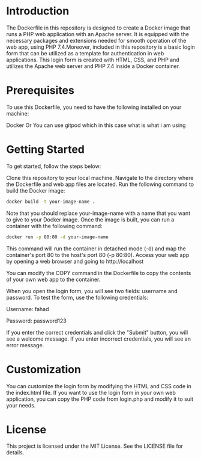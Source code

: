 # Introduction

The Dockerfile in this repository is designed to create a Docker image that runs a PHP web application with an Apache server. It is equipped with the necessary packages and extensions needed for smooth operation of the web app, using PHP 7.4.Moreover, included in this repository is a basic login form that can be utilized as a template for authentication in web applications. This login form is created with HTML, CSS, and PHP and utilizes the Apache web server and PHP 7.4 inside a Docker container.

# Prerequisites

To use this Dockerfile, you need to have the following installed on your machine:

Docker
Or You can use gitpod which in this case what is what i am using

# Getting Started

To get started, follow the steps below:

Clone this repository to your local machine.
Navigate to the directory where the Dockerfile and web app files are located.
Run the following command to build the Docker image:

```bash
docker build -t your-image-name .
````

Note that you should replace your-image-name with a name that you want to give to your Docker image.
 Once the image is built, you can run a container with the following command:

```bash
docker run -p 80:80 -d your-image-name
``` 
This command will run the container in detached mode (-d) and map the container's port 80 to the host's port 80 (-p 80:80).
Access your web app by opening a web browser and going to http://localhost

You can modify the COPY command in the Dockerfile to copy the contents of your own web app to the container.


When you open the login form, you will see two fields: username and password. To test the form, use the following credentials:

Username: fahad

Password: password123

If you enter the correct credentials and click the "Submit" button, you will see a welcome message. If you enter incorrect credentials, you will see an error message.

# Customization

You can customize the login form by modifying the HTML and CSS code in the index.html file. If you want to use the login form in your own web application, you can copy the PHP code from login.php and modify it to suit your needs.

# License

This project is licensed under the MIT License. See the LICENSE file for details.
